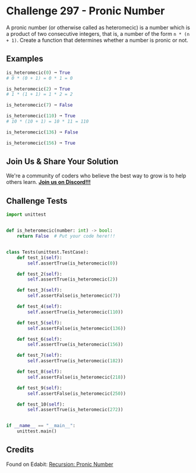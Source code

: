 # Challenge 297 - Pronic Number

A pronic number (or otherwise called as heteromecic) is a number which is a product of two consecutive integers, that is, a number of the form `n * (n + 1)`. Create a function that determines whether a number is pronic or not.

## Examples
```python
is_heteromecic(0) ➞ True
# 0 * (0 + 1) = 0 * 1 = 0

is_heteromecic(2) ➞ True
# 1 * (1 + 1) = 1 * 2 = 2

is_heteromecic(7) ➞ False

is_heteromecic(110) ➞ True
# 10 * (10 + 1) = 10 * 11 = 110

is_heteromecic(136) ➞ False

is_heteromecic(156) ➞ True
```
## Join Us & Share Your Solution

We're a community of coders who believe the best way to grow is to help others learn. **[Join us on Discord!!!](https://discord.gg/sfHykntuGy)**

## Challenge Tests
```python
import unittest


def is_heteromecic(number: int) -> bool:
    return False  # Put your code here!!!


class Tests(unittest.TestCase):
    def test_1(self):
        self.assertTrue(is_heteromecic(0))

    def test_2(self):
        self.assertTrue(is_heteromecic(2))

    def test_3(self):
        self.assertFalse(is_heteromecic(7))

    def test_4(self):
        self.assertTrue(is_heteromecic(110))

    def test_5(self):
        self.assertFalse(is_heteromecic(136))

    def test_6(self):
        self.assertTrue(is_heteromecic(156))

    def test_7(self):
        self.assertTrue(is_heteromecic(182))

    def test_8(self):
        self.assertFalse(is_heteromecic(218))

    def test_9(self):
        self.assertFalse(is_heteromecic(250))

    def test_10(self):
        self.assertTrue(is_heteromecic(272))


if __name__ == "__main__":
    unittest.main()

```
## Credits

Found on Edabit: [Recursion: Pronic Number](https://edabit.com/challenge/hoxv8zaQJNMWJqnt3)
